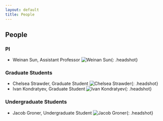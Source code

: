 ```yaml
---
layout: default
title: People
---
```


## People

### PI
- Weinan Sun, Assistant Professor
  ![Weinan Sun](/sunlab/weinanheadshot0.jpg){: .headshot}

### Graduate Students
- Chelsea Strawder, Graduate Student
  ![Chelsea Strawder](/sunlab/c-strawder.jpg){: .headshot}
- Ivan Kondratyev, Graduate Student
  ![Ivan Kondratyev](/sunlab/ivan-kondratyev.png){: .headshot}

### Undergraduate Students
- Jacob Groner, Undergraduate Student
  ![Jacob Groner](/sunlab/jacob.jpg){: .headshot}
